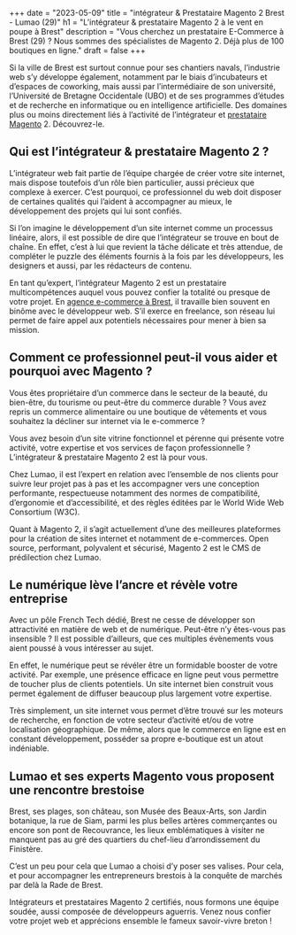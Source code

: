 +++
date = "2023-05-09"
title = "intégrateur & Prestataire Magento 2 Brest - Lumao (29)"
h1 = "L’intégrateur & prestataire Magento 2 à le vent en poupe à Brest"
description = "Vous cherchez un prestataire E-Commerce à Brest (29) ? Nous sommes des spécialistes de Magento 2. Déjà plus de 100 boutiques en ligne."
draft = false
+++

Si la ville de Brest est surtout connue pour ses chantiers navals, l’industrie web s’y développe également, notamment par le biais d’incubateurs et d’espaces de coworking, mais aussi par l’intermédiaire de son université, l’Université de Bretagne Occidentale (UBO) et de ses programmes d’études et de recherche en informatique ou en intelligence artificielle. Des domaines plus ou moins directement liés à l’activité de l’intégrateur et [prestataire Magento](/ecommerce/cms/magento/prestataire/) 2. Découvrez-le.

## Qui est l’intégrateur & prestataire Magento 2 ?

L’intégrateur web fait partie de l’équipe chargée de créer votre site internet, mais dispose toutefois d’un rôle bien particulier, aussi précieux que complexe à exercer. C’est pourquoi, ce professionnel du web doit disposer de certaines qualités qui l’aident à accompagner au mieux, le développement des projets qui lui sont confiés.

Si l’on imagine le développement d’un site internet comme un processus linéaire, alors, il est possible de dire que l’intégrateur se trouve en bout de chaîne. En effet, c’est à lui que revient la tâche délicate et très attendue, de compléter le puzzle des éléments fournis à la fois par les développeurs, les designers et aussi, par les rédacteurs de contenu.

En tant qu’expert, l’intégrateur Magento 2 est un prestataire multicompétences auquel vous pouvez confier la totalité ou presque de votre projet. En [agence e-commerce à Brest](/agence-ecom/brest/), il travaille bien souvent en binôme avec le développeur web. S’il exerce en freelance, son réseau lui permet de faire appel aux potentiels nécessaires pour mener à bien sa mission.

## Comment ce professionnel peut-il vous aider et pourquoi avec Magento ?

Vous êtes propriétaire d’un commerce dans le secteur de la beauté, du bien-être, du tourisme ou peut-être du commerce durable ? Vous avez repris un commerce alimentaire ou une boutique de vêtements et vous souhaitez la décliner sur internet via le e-commerce ?

Vous avez besoin d’un site vitrine fonctionnel et pérenne qui présente votre activité, votre expertise et vos services de façon professionnelle ? L’intégrateur & prestataire Magento 2 est là pour vous.

Chez Lumao, il est l’expert en relation avec l’ensemble de nos clients pour suivre leur projet pas à pas et les accompagner vers une conception performante, respectueuse notamment des normes de compatibilité, d’ergonomie et d’accessibilité, et des règles éditées par le World Wide Web Consortium (W3C).

Quant à Magento 2, il s’agit actuellement d’une des meilleures plateformes pour la création de sites internet et notamment de e-commerces. Open source, performant, polyvalent et sécurisé, Magento 2 est le CMS de prédilection chez Lumao.

## Le numérique lève l’ancre et révèle votre entreprise

Avec un pôle French Tech dédié, Brest ne cesse de développer son attractivité en matière de web et de numérique. Peut-être n’y êtes-vous pas insensible ? Il est possible d’ailleurs, que ces multiples évènements vous aient poussé à vous intéresser au sujet.

En effet, le numérique peut se révéler être un formidable booster de votre activité. Par exemple, une présence efficace en ligne peut vous permettre de toucher plus de clients potentiels. Un site internet bien construit vous permet également de diffuser beaucoup plus largement votre expertise.

Très simplement, un site internet vous permet d’être trouvé sur les moteurs de recherche, en fonction de votre secteur d’activité et/ou de votre localisation géographique. De même, alors que le commerce en ligne est en constant développement, posséder sa propre e-boutique est un atout indéniable.

## Lumao et ses experts Magento vous proposent une rencontre brestoise

Brest, ses plages, son château, son Musée des Beaux-Arts, son Jardin botanique, la rue de Siam, parmi les plus belles artères commerçantes ou encore son pont de Recouvrance, les lieux emblématiques à visiter ne manquent pas au gré des quartiers du chef-lieu d’arrondissement du Finistère.

C’est un peu pour cela que Lumao a choisi d’y poser ses valises. Pour cela, et pour accompagner les entrepreneurs brestois à la conquête de marchés par delà la Rade de Brest.

Intégrateurs et prestataires Magento 2 certifiés, nous formons une équipe soudée, aussi composée de développeurs aguerris. Venez nous confier votre projet web et apprécions ensemble le fameux savoir-vivre breton !
